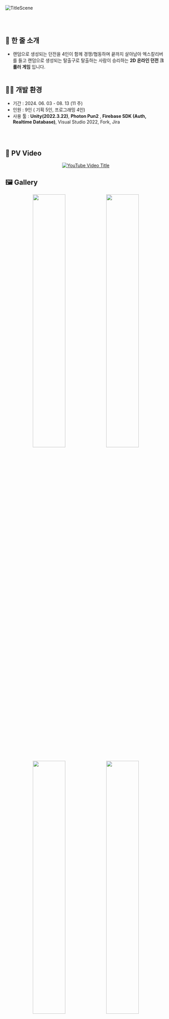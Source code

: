 ![TitleScene](https://github.com/user-attachments/assets/1feac335-fb86-4d63-aca9-8e5c75de25e2)

<br/> <br/> 
## 📝 한 줄 소개


- 랜덤으로 생성되는 던전을 4인이 함께 경쟁/협동하며 끝까지 살아남아 엑스칼리버를 들고
랜덤으로 생성되는 탈출구로 탈출하는 사람이 승리하는 **2D 온라인 던전 크롤러 게임** 입니다.
<br/> <br/> 
  
## 👨‍💻 개발 환경

- 기간 : 2024. 06. 03 - 08. 13 (11 주)
- 인원 : 9인 ( 기획 5인, 프로그래밍 4인)
- 사용 툴 : **Unity(2022.3.22)**, **Photon Pun2** , **Firebase SDK (Auth, Realtime Database)**,
     Visual Studio 2022, Fork, Jira



<br></br>
## 📼 PV Video

<p align="center">
  <a href="https://youtu.be/OT9B5DD9NQs">
    <img src="https://img.youtube.com/vi/OT9B5DD9NQs/0.jpg" alt="YouTube Video Title" />
  </a>
</p>




## 🖼️ Gallery
<p align="center">
  <img src="https://github.com/user-attachments/assets/b760b04a-3973-41e1-b4b6-25df4610cab8" width="45%" />
  <img src="https://github.com/user-attachments/assets/5f1d84b7-e537-4d56-bf14-42b98c632a94" width="45%" />
</p>
<p align="center">
  <img src="https://github.com/user-attachments/assets/57f8648a-47f4-4c6d-aa46-1aca87ac7968" width="45%" />
  <img src="https://github.com/user-attachments/assets/ba2268b6-cffd-48df-a7a4-40132789a0ab" width="45%" />
</p>
<p align="center">
  <img src="https://github.com/user-attachments/assets/7c40179d-a231-4ef1-9010-0b3a5f625988" width="45%" />
  <img src="https://github.com/user-attachments/assets/e10b5728-efb1-4b03-ab58-e0d95e8fd4d2" width="45%" />
</p>
